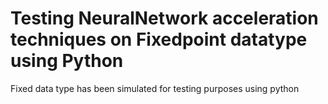 # Testing NeuralNetwork acceleration techniques on Fixedpoint datatype using Python
Fixed data type has been simulated for testing purposes using python 
